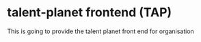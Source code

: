 # talent-planet frontend (TAP)
This is going to provide the talent planet front end for organisation
